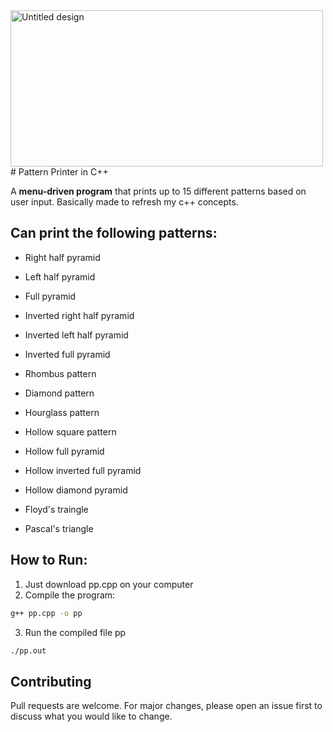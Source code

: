 <img width="500" height="250" alt="Untitled design" src="https://github.com/user-attachments/assets/e52dd3b3-06b2-4ab4-8d44-5f198e91f08f" />
# Pattern Printer in C++


A **menu-driven program** that prints up to 15 different patterns based on user input.
Basically made to refresh my c++ concepts.

## Can print the following patterns:
- Right half pyramid        
                  
- Left half pyramid
- Full pyramid
- Inverted right half pyramid
- Inverted left half pyramid
- Inverted full pyramid
- Rhombus pattern
- Diamond pattern
- Hourglass pattern
- Hollow square pattern
- Hollow full pyramid
- Hollow inverted full pyramid
- Hollow diamond pyramid
- Floyd's traingle
- Pascal's triangle


## How to Run:
1. Just download pp.cpp on your computer
2. Compile the program:
```bash
g++ pp.cpp -o pp
   ```
3. Run the compiled file pp
```bash
./pp.out
```
## Contributing
Pull requests are welcome. For major changes, please open an issue first to discuss what you would like to change.

